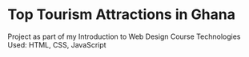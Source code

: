 # Top Tourism Attractions in Ghana

Project as part of my Introduction to Web Design Course
Technologies Used: HTML, CSS, JavaScript
